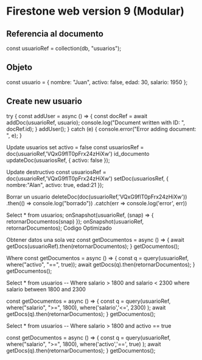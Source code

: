 # Firestone web version 9 (Modular)

## Referencia al documento
const usuarioRef = collection(db, "usuarios");
## Objeto
const usuario =  {
  nombre: "Juan",
  activo: false,
  edad: 30,
  salario: 1950
};

## Create new usuario
try {
  const addUser = async () => {
  const docRef = await addDoc(usuarioRef, usuario);
  console.log("Document written with ID: ", docRef.id);
  }
  addUser();
} catch (e) {
  console.error("Error adding document: ", e);
}


Update usuarios set activo = false
const usuariosRef = doc(usuarioRef,'VQxG9flT0pFrx24zHiXw') id_documento
updateDoc(usuariosRef, { activo: false });

Update destructivo
const usuariosRef = doc(usuarioRef,'VQxG9flT0pFrx24zHiXw')
setDoc(usuariosRef, { nombre:"Alan", activo: true, edad:21  });

Borrar un usuario
deleteDoc(doc(usuarioRef,'VQxG9flT0pFrx24zHiXw'))
.then(() => console.log("borrado"))
.catch(err => console.log('error', err))

Select * from usuarios;
 onSnapshot(usuarioRef, (snap) => {
   retornarDocumentos(snap)
 });
onSnapshot(usuarioRef, retornarDocumentos); Codigo Optimizado

Obtener datos una sola vez
 const getDocumentos = async () => {
   await getDocs(usuarioRef).then(retornarDocumentos);
 }
 getDocumentos();

Where
const getDocumentos = async () => {
  const q = query(usuarioRef, where("activo", "==", true));
  await getDocs(q).then(retornarDocumentos);
}
getDocumentos();


  Select * from usuarios
  -- Where salario > 1800 and salario < 2300
  where salario between 1800 and 2300

const getDocumentos = async () => {
  const q = query(usuarioRef,
    where("salario", ">=", 1800),
    where('salario','<=', 2300)
    );
  await getDocs(q).then(retornarDocumentos);
}
getDocumentos();

  Select * from usuarios
  -- Where salario > 1800
  and activo == true

const getDocumentos = async () => {
  const q = query(usuarioRef,
    where("salario", ">=", 1800),
    where('activo','==', true)
    );
  await getDocs(q).then(retornarDocumentos);
}
getDocumentos();